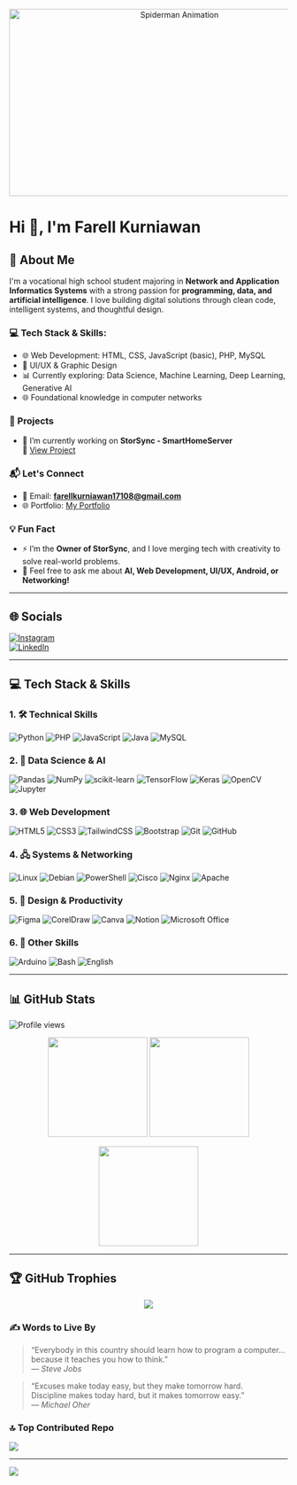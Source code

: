 <p align="center">
  <img src="https://media.giphy.com/media/l0HlTy9x8FZo0XO1i/giphy.gif" width="600" height="338" alt="Spiderman Animation">
</p>

# Hi 👋, I'm Farell Kurniawan  

## 💫 About Me

I'm a vocational high school student majoring in **Network and Application Informatics Systems** with a strong passion for **programming, data, and artificial intelligence**. I love building digital solutions through clean code, intelligent systems, and thoughtful design.

### 💻 Tech Stack & Skills:
- 🌐 Web Development: HTML, CSS, JavaScript (basic), PHP, MySQL  
- 🎨 UI/UX & Graphic Design  
- 📊 Currently exploring: Data Science, Machine Learning, Deep Learning, Generative AI  
- 🌐 Foundational knowledge in computer networks

### 🚀 Projects
- 🔭 I’m currently working on **StorSync - SmartHomeServer**  
  📂 [View Project](https://drive.google.com/file/d/1AspLPOJkIQC-NDbiprkvyU3pzhsws3FB/view)

### 📬 Let's Connect
- 💌 Email: **farellkurniawan17108@gmail.com**  
- 🌐 Portfolio: [My Portfolio](http://webfk.smarthomeserver.my.id/fk-portfolio/)

### 💡 Fun Fact
- ⚡ I’m the **Owner of StorSync**, and I love merging tech with creativity to solve real-world problems.
- 💬 Feel free to ask me about **AI, Web Development, UI/UX, Android, or Networking!**

---

## 🌐 Socials  
[![Instagram](https://img.shields.io/badge/Instagram-%23E4405F.svg?style=for-the-badge&logo=instagram&logoColor=white)](https://instagram.com/fk_farell17108)  
[![LinkedIn](https://img.shields.io/badge/LinkedIn-%230077B5.svg?style=for-the-badge&logo=linkedin&logoColor=white)](https://www.linkedin.com/in/farell-kurniawan-0898572b3/) 

---

## 💻 Tech Stack & Skills

### 1. 🛠️ Technical Skills
![Python](https://img.shields.io/badge/Python-3670A0?style=for-the-badge&logo=python&logoColor=ffdd54)
![PHP](https://img.shields.io/badge/php-%23777BB4.svg?style=for-the-badge&logo=php&logoColor=white)
![JavaScript](https://img.shields.io/badge/javascript-%23323330.svg?style=for-the-badge&logo=javascript&logoColor=%23F7DF1E)
![Java](https://img.shields.io/badge/java-%23ED8B00.svg?style=for-the-badge&logo=openjdk&logoColor=white)
![MySQL](https://img.shields.io/badge/mysql-4479A1.svg?style=for-the-badge&logo=mysql&logoColor=white)

### 2. 🤖 Data Science & AI
![Pandas](https://img.shields.io/badge/pandas-%23150458.svg?style=for-the-badge&logo=pandas&logoColor=white)
![NumPy](https://img.shields.io/badge/numpy-%23013243.svg?style=for-the-badge&logo=numpy&logoColor=white)
![scikit-learn](https://img.shields.io/badge/scikit--learn-%23F7931E.svg?style=for-the-badge&logo=scikit-learn&logoColor=white)
![TensorFlow](https://img.shields.io/badge/TensorFlow-%23FF6F00.svg?style=for-the-badge&logo=TensorFlow&logoColor=white)
![Keras](https://img.shields.io/badge/Keras-D00000?style=for-the-badge&logo=Keras&logoColor=white)
![OpenCV](https://img.shields.io/badge/OpenCV-%23blue.svg?style=for-the-badge&logo=opencv&logoColor=white)
![Jupyter](https://img.shields.io/badge/Jupyter-%23F37626.svg?style=for-the-badge&logo=Jupyter&logoColor=white)

### 3. 🌐 Web Development
![HTML5](https://img.shields.io/badge/html5-%23E34F26.svg?style=for-the-badge&logo=html5&logoColor=white)
![CSS3](https://img.shields.io/badge/css3-%231572B6.svg?style=for-the-badge&logo=css3&logoColor=white)
![TailwindCSS](https://img.shields.io/badge/Tailwind_CSS-38B2AC?style=for-the-badge&logo=tailwind-css&logoColor=white)
![Bootstrap](https://img.shields.io/badge/bootstrap-%238511FA.svg?style=for-the-badge&logo=bootstrap&logoColor=white)
![Git](https://img.shields.io/badge/git-%23F05033.svg?style=for-the-badge&logo=git&logoColor=white)
![GitHub](https://img.shields.io/badge/github-%23121011.svg?style=for-the-badge&logo=github&logoColor=white)

### 4. 🖧 Systems & Networking
![Linux](https://img.shields.io/badge/Linux-%23FCC624.svg?style=for-the-badge&logo=linux&logoColor=black)
![Debian](https://img.shields.io/badge/Debian-A81D33?style=for-the-badge&logo=debian&logoColor=white)
![PowerShell](https://img.shields.io/badge/PowerShell-%235391FE.svg?style=for-the-badge&logo=powershell&logoColor=white)
![Cisco](https://img.shields.io/badge/cisco-%23049fd9.svg?style=for-the-badge&logo=cisco&logoColor=black)
![Nginx](https://img.shields.io/badge/nginx-%23009639.svg?style=for-the-badge&logo=nginx&logoColor=white)
![Apache](https://img.shields.io/badge/apache-%23D42029.svg?style=for-the-badge&logo=apache&logoColor=white)

### 5. 🎨 Design & Productivity
![Figma](https://img.shields.io/badge/figma-%23F24E1E.svg?style=for-the-badge&logo=figma&logoColor=white)
![CorelDraw](https://img.shields.io/badge/CorelDraw-%2300B388.svg?style=for-the-badge&logo=coreldraw&logoColor=white)
![Canva](https://img.shields.io/badge/Canva-%2300C4CC.svg?style=for-the-badge&logo=Canva&logoColor=white)
![Notion](https://img.shields.io/badge/Notion-%23000000.svg?style=for-the-badge&logo=notion&logoColor=white)
![Microsoft Office](https://img.shields.io/badge/Microsoft%20Office-D83B01?style=for-the-badge&logo=microsoft-office&logoColor=white)

### 6. 🧩 Other Skills
![Arduino](https://img.shields.io/badge/-Arduino-00979D?style=for-the-badge&logo=Arduino&logoColor=white)
![Bash](https://img.shields.io/badge/Bash-%234EAA25.svg?style=for-the-badge&logo=gnu-bash&logoColor=white)
![English](https://img.shields.io/badge/English-%237CB342.svg?style=for-the-badge&logo=bookstack&logoColor=white)

---

## 📊 GitHub Stats

![Profile views](https://komarev.com/ghpvc/?username=FKfarell17108&style=flat-square&color=blue)

<p align="center">
  <img src="https://github-readme-stats.vercel.app/api?username=FKfarell17108&theme=github_dark&hide_border=true&include_all_commits=false&count_private=true&cache_seconds=1800" height="180px" />
  <img src="https://github-readme-streak-stats.herokuapp.com/?user=FKfarell17108&theme=github_dark&hide_border=true" height="180px" />
</p>

<p align="center">
  <img src="https://github-readme-stats.vercel.app/api/top-langs/?username=FKfarell17108&theme=github_dark&hide_border=true&layout=compact&count_private=true&cache_seconds=1800" height="180px" />
</p>

---

## 🏆 GitHub Trophies

<p align="center">
  <img src="https://github-profile-trophy.vercel.app/?username=FKfarell17108&theme=github_dark&no-frame=true&no-bg=true&margin-w=10" />
</p>
 

### ✍️ Words to Live By

> “Everybody in this country should learn how to program a computer… because it teaches you how to think.”  
> — *Steve Jobs*

> “Excuses make today easy, but they make tomorrow hard.  
> Discipline makes today hard, but it makes tomorrow easy.”  
> — *Michael Oher*


### 🔝 Top Contributed Repo  
![](https://github-contributor-stats.vercel.app/api?username=FKfarell17108&limit=5&theme=github_dark&combine_all_yearly_contributions=true)  

---

[![](https://visitcount.itsvg.in/api?id=FKfarell17108&icon=0&color=0)](https://visitcount.itsvg.in)  

